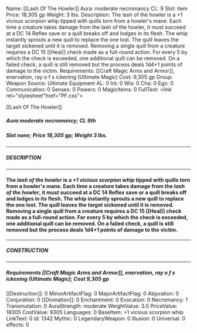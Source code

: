 Name: [[Lash Of The Howler]]
Aura: moderate necromancy
CL: 9
Slot: item
Price: 18,305 gp
Weight: 3 lbs.
Description: The lash of the howler is a +1 vicious scorpion whip tipped with quills torn from a howler's mane. Each time a creature takes damage from the lash of the howler, it must succeed at a DC 14 Reflex save or a quill breaks off and lodges in its flesh. The whip instantly sprouts a new quill to replace the one lost. The quill leaves the target sickened until it is removed. Removing a single quill from a creature requires a DC 15 [[Heal]] check made as a full-round action. For every 5 by which the check is exceeded, one additional quill can be removed. On a failed check, a quill is still removed but the process deals 1d4+1 points of damage to the victim.
Requirements: [[Craft Magic Arms and Armor]], enervation, ray o f s ickening (Ultimate Magic)
Cost: 9,305 gp
Group: Weapon
Source: Ultimate Equipment
AL: 0
Int: 0
Wis: 0
Cha: 0
Ego: 0
Communication: 0
Senses: 0
Powers: 0
MagicItems: 0
FullText: <link rel="stylesheet"href="PF.css"><div class="heading"><p class="alignleft">[[Lash Of The Howler]]</p><div style="clear: both;"></div></div><div><h5><b>Aura </b>moderate necromancy; <b>CL </b>9th</h5><h5><b>Slot </b>none; <b>Price </b>18,305 gp; <b>Weight </b>3 lbs.</h5></div><hr/><div><h5><b>DESCRIPTION</b></h5></div><hr/><div><h4><p>The <i>lash of the howler</i> is a <i>+1 vicious scorpion whip</i> tipped with quills torn from a howler's mane. Each time a creature takes damage from the <i>lash of the howler</i>, it must succeed at a DC 14 Reflex save or a quill breaks off and lodges in its flesh. The whip instantly sprouts a new quill to replace the one lost. The quill leaves the target sickened until it is removed. Removing a single quill from a creature requires a DC 15 [[Heal]] check made as a full-round action. For every 5 by which the check is exceeded, one additional quill can be removed. On a failed check, a quill is still removed but the process deals 1d4+1 points of damage to the victim.</p></h4></div><hr/><div><h5><b>CONSTRUCTION</b></h5></div><hr/><div><h5><b>Requirements </b>[[Craft Magic Arms and Armor]], <i>enervation</i>, <i>ray o f s ickening (Ultimate Magic)</i>; <b>Cost </b>9,305 gp</h5></div>
[[Destruction]]: 0
MinorArtifactFlag: 0
MajorArtifactFlag: 0
Abjuration: 0
Conjuration: 0
[[Divination]]: 0
Enchantment: 0
Evocation: 0
Necromancy: 1
Transmutation: 0
AuraStrength: moderate
WeightValue: 3.0
PriceValue: 18305
CostValue: 9305
Languages: 0
BaseItem: +1 vicious scorpion whip
LinkText: 0
id: 1342
Mythic: 0
LegendaryWeapon: 0
Illusion: 0
Universal: 0
effects: 0
